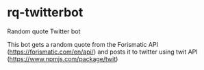 # rq-twitterbot
Random quote Twitter bot

This bot gets a random quote from the Forismatic API (https://forismatic.com/en/api/) 
and posts it to twitter using twit API (https://www.npmjs.com/package/twit)

